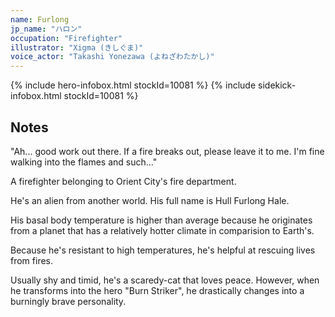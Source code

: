 ```yaml
---
name: Furlong
jp_name: "ハロン"
occupation: "Firefighter"
illustrator: "Xigma (きしぐま)"
voice_actor: "Takashi Yonezawa (よねざわたかし)"
---
```


{% include hero-infobox.html stockId=10081 %}
{% include sidekick-infobox.html stockId=10081 %}

## Notes

"Ah... good work out there. If a fire breaks out, please leave it to me. I'm fine walking into the flames and such..."

A firefighter belonging to Orient City's fire department.

He's an alien from another world. His full name is Hull Furlong Hale.

His basal body temperature is higher than average because he originates from a planet that has a relatively hotter climate in comparision to Earth's.

Because he's resistant to high temperatures, he's helpful at rescuing lives from fires.

Usually shy and timid, he's a scaredy-cat that loves peace. However, when he transforms into the hero "Burn Striker", he drastically changes into a burningly brave personality.

